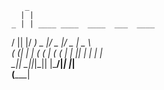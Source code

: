        _                                
      | |                               
    _ | | ____ ____  ____  ___  ____    
   / || |/ ___) _  |/ _  |/ _ \|  _ \   
  ( (_| | |  ( ( | ( ( | | |_| | | | |  
   \____|_|   \_||_|\_|| |\___/|_| |_|  
                   (_____|              
